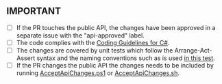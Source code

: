 <!-- Please provide a description of your changes above the IMPORTANT checklist -->


## IMPORTANT 

* [ ] If the PR touches the public API, the changes have been approved in a separate issue with the "api-approved" label.
* [ ] The code complies with the [Coding Guidelines for C#](https://www.csharpcodingguidelines.com/).
* [ ] The changes are covered by unit tests which follow the Arrange-Act-Assert syntax and the naming conventions such as is used [in this test](https://github.com/AwesomeAssertions/AwesomeAssertions.DataSets/blob/main/Tests/AwesomeAssertions.DataSets.Specs/DataSetSpecs.cs#L37).
* [ ] If the PR changes the public API the changes needs to be included by running [AcceptApiChanges.ps1](../tree/main/AcceptApiChanges.ps1) or [AcceptApiChanges.sh](../tree/main/AcceptApiChanges.sh).
